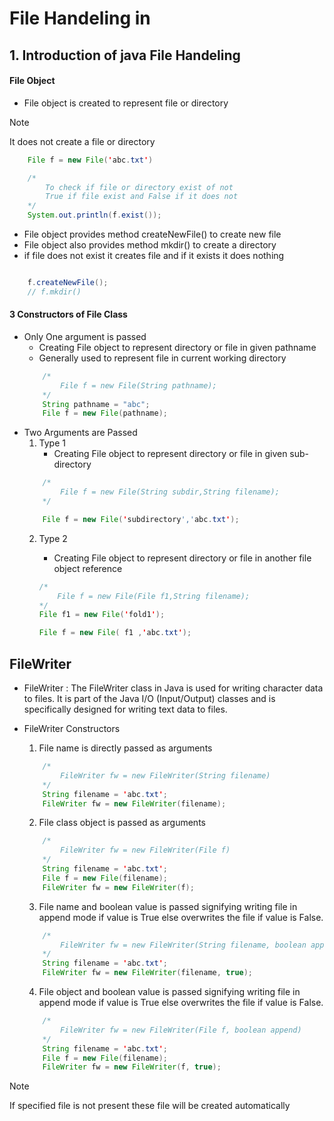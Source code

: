 # File Handeling in 

## 1. Introduction of java File Handeling

#### File Object
* File object is created to represent file or directory

>[!Note] 
> It does not create a file or directory

```java
    File f = new File('abc.txt')

    /*
        To check if file or directory exist of not 
        True if file exist and False if it does not
    */
    System.out.println(f.exist()); 

```
 * File object provides method createNewFile() to create new file
 * File object also provides method mkdir() to create a directory
 * if file does not exist it creates file and if it exists it does nothing

```java

    f.createNewFile();
    // f.mkdir()
```
#### 3 Constructors of File Class
- Only One argument is passed
    - Creating File object to represent directory or file in given pathname  
    - Generally used to represent file in current working directory 
    ``` java
        /*
            File f = new File(String pathname);
        */
        String pathname = "abc";
        File f = new File(pathname);
    ```
- Two Arguments are Passed
    1. Type 1
        - Creating File object to represent directory or file in given sub-directory
    ``` java
        /*
            File f = new File(String subdir,String filename);
        */

        File f = new File('subdirectory','abc.txt');
    ```
    2. Type 2
        - Creating File object to represent directory or file in another file object reference

        ``` java
        /*
            File f = new File(File f1,String filename);
        */
        File f1 = new File('fold1');

        File f = new File( f1 ,'abc.txt');
        ```

## FileWriter

* FileWriter : The FileWriter class in Java is used for writing character data to files. It is part of the Java I/O (Input/Output) classes and is specifically designed for writing text data to files.

* FileWriter Constructors
    1. File name is directly passed as arguments
    ```java
        /*
            FileWriter fw = new FileWriter(String filename)
        */
        String filename = 'abc.txt';
        FileWriter fw = new FileWriter(filename);
    ```
    2. File class object is passed as arguments
    ```java
        /*
            FileWriter fw = new FileWriter(File f)
        */
        String filename = 'abc.txt';
        File f = new File(filename);
        FileWriter fw = new FileWriter(f);
    ```
    3. File name and boolean value is passed signifying writing file in append mode if value is True else overwrites the file if value is False.
    ```java
        /*
            FileWriter fw = new FileWriter(String filename, boolean append)
        */
        String filename = 'abc.txt';
        FileWriter fw = new FileWriter(filename, true);
    ```
    4. File object and boolean value is passed signifying writing file in append mode if value is True else overwrites the file if value is False.
    ```java
        /*
            FileWriter fw = new FileWriter(File f, boolean append)
        */
        String filename = 'abc.txt';
        File f = new File(filename);
        FileWriter fw = new FileWriter(f, true);
    ```
> [!Note] 
>If specified file is not present these file will be created automatically
    